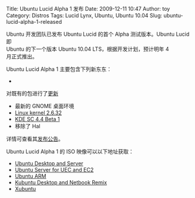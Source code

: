 Title: Ubuntu Lucid Alpha 1 发布
Date: 2009-12-11 10:47
Author: toy
Category: Distros
Tags: Lucid Lynx, Ubuntu, Ubuntu 10.04
Slug: ubuntu-lucid-alpha-1-released

Ubuntu 开发团队已发布 Ubuntu Lucid 的首个 Alpha 测试版本。Ubuntu Lucid
即  
Ubuntu 的下一个版本 Ubuntu 10.04 LTS，根据开发计划，预计明年 4  
月正式推出。

Ubuntu Lucid Alpha 1 主要包含下列新东东：

*
对既有的包进行了[更新](https://lists.ubuntu.com/mailman/listinfo/lucid-changes)  
* 最新的 GNOME 桌面环境  
* [Linux kernel
2.6.32](http://linuxtoy.org/archives/linux-kernel-2632.html)  
* [KDE SC 4.4 Beta
1](http://linuxtoy.org/archives/kde-software-compilation-44-beta-1-released.html)  
* 移除了 Hal

详情可查看其[发布公告](https://lists.ubuntu.com/archives/ubuntu-devel-announce/2009-December/000651.html)。

Ubuntu Lucid Alpha 1 的 ISO 映像可以以下地址获取：

* [Ubuntu Desktop and
Server](http://cdimage.ubuntu.com/releases/lucid/alpha-1)  
* [Ubuntu Server for UEC and
EC2](http://uec-images.ubuntu.com/releases/lucid/alpha-1)  
* [Ubuntu
ARM](http://cdimage.ubuntu.com/ports/releases/lucid/alpha-1)  
* [Kubuntu Desktop and Netbook
Remix](http://cdimage.ubuntu.com/kubuntu/releases/lucid/alpha-1)  
* [Xubuntu](http://cdimage.ubuntu.com/xubuntu/releases/lucid/alpha-1)
